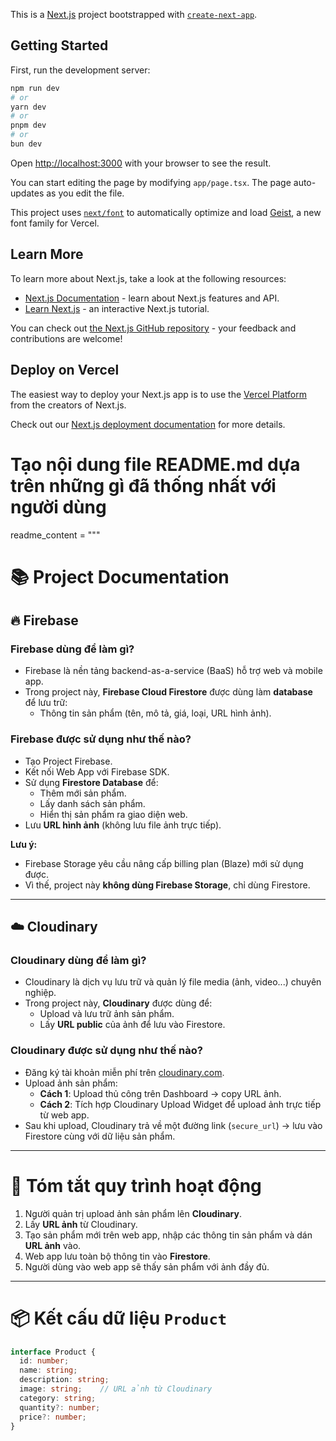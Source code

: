 This is a [Next.js](https://nextjs.org) project bootstrapped with [`create-next-app`](https://nextjs.org/docs/app/api-reference/cli/create-next-app).

## Getting Started

First, run the development server:

```bash
npm run dev
# or
yarn dev
# or
pnpm dev
# or
bun dev
```

Open [http://localhost:3000](http://localhost:3000) with your browser to see the result.

You can start editing the page by modifying `app/page.tsx`. The page auto-updates as you edit the file.

This project uses [`next/font`](https://nextjs.org/docs/app/building-your-application/optimizing/fonts) to automatically optimize and load [Geist](https://vercel.com/font), a new font family for Vercel.

## Learn More

To learn more about Next.js, take a look at the following resources:

- [Next.js Documentation](https://nextjs.org/docs) - learn about Next.js features and API.
- [Learn Next.js](https://nextjs.org/learn) - an interactive Next.js tutorial.

You can check out [the Next.js GitHub repository](https://github.com/vercel/next.js) - your feedback and contributions are welcome!

## Deploy on Vercel

The easiest way to deploy your Next.js app is to use the [Vercel Platform](https://vercel.com/new?utm_medium=default-template&filter=next.js&utm_source=create-next-app&utm_campaign=create-next-app-readme) from the creators of Next.js.

Check out our [Next.js deployment documentation](https://nextjs.org/docs/app/building-your-application/deploying) for more details.

# Tạo nội dung file README.md dựa trên những gì đã thống nhất với người dùng

readme_content = """
# 📚 Project Documentation

## 🔥 Firebase

### Firebase dùng để làm gì?

- Firebase là nền tảng backend-as-a-service (BaaS) hỗ trợ web và mobile app.
- Trong project này, **Firebase Cloud Firestore** được dùng làm **database** để lưu trữ:
  - Thông tin sản phẩm (tên, mô tả, giá, loại, URL hình ảnh).

### Firebase được sử dụng như thế nào?

- Tạo Project Firebase.
- Kết nối Web App với Firebase SDK.
- Sử dụng **Firestore Database** để:
  - Thêm mới sản phẩm.
  - Lấy danh sách sản phẩm.
  - Hiển thị sản phẩm ra giao diện web.
- Lưu **URL hình ảnh** (không lưu file ảnh trực tiếp).

**Lưu ý:**  
- Firebase Storage yêu cầu nâng cấp billing plan (Blaze) mới sử dụng được.  
- Vì thế, project này **không dùng Firebase Storage**, chỉ dùng Firestore.

---

## ☁️ Cloudinary

### Cloudinary dùng để làm gì?

- Cloudinary là dịch vụ lưu trữ và quản lý file media (ảnh, video...) chuyên nghiệp.
- Trong project này, **Cloudinary** được dùng để:
  - Upload và lưu trữ ảnh sản phẩm.
  - Lấy **URL public** của ảnh để lưu vào Firestore.

### Cloudinary được sử dụng như thế nào?

- Đăng ký tài khoản miễn phí trên [cloudinary.com](https://cloudinary.com/).
- Upload ảnh sản phẩm:
  - **Cách 1**: Upload thủ công trên Dashboard → copy URL ảnh.
  - **Cách 2**: Tích hợp Cloudinary Upload Widget để upload ảnh trực tiếp từ web app.
- Sau khi upload, Cloudinary trả về một đường link (`secure_url`) → lưu vào Firestore cùng với dữ liệu sản phẩm.

---

# 🚀 Tóm tắt quy trình hoạt động

1. Người quản trị upload ảnh sản phẩm lên **Cloudinary**.
2. Lấy **URL ảnh** từ Cloudinary.
3. Tạo sản phẩm mới trên web app, nhập các thông tin sản phẩm và dán **URL ảnh** vào.
4. Web app lưu toàn bộ thông tin vào **Firestore**.
5. Người dùng vào web app sẽ thấy sản phẩm với ảnh đầy đủ.

---

# 📦 Kết cấu dữ liệu `Product`

```typescript
interface Product {
  id: number;
  name: string;
  description: string;
  image: string;    // URL ảnh từ Cloudinary
  category: string;
  quantity?: number;
  price?: number;
}
